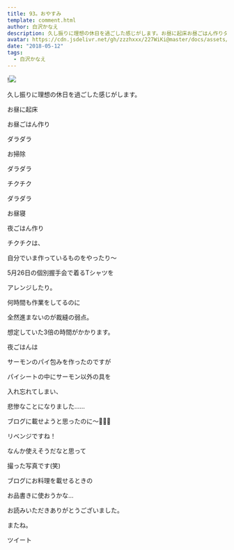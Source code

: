 ```yaml
---
title: 93。おやすみ
template: comment.html
author: 白沢かなえ
description: 久し振りに理想の休日を過ごした感じがします。お昼に起床お昼ごはん作りダラダラお掃除ダラダラチクチクダラダラお昼寝夜...
avatar: https://cdn.jsdelivr.net/gh/zzzhxxx/227WiKi@master/docs/assets/photo/avatar/kanae.jpg
date: "2018-05-12"
tags:
  - 白沢かなえ
---
```


!![](https://cdn.jsdelivr.net/gh/227WiKi/227WiKi-image@master/blog-image/kanae-2018-05-12_1.jpg)











久し振りに理想の休日を過ごした感じがします。







お昼に起床

お昼ごはん作り



ダラダラ

お掃除



ダラダラ

チクチク



ダラダラ

お昼寝



夜ごはん作り







チクチクは、

自分でいま作っているものをやったり〜



5月26日の個別握手会で着るTシャツを

アレンジしたり。







何時間も作業をしてるのに

全然進まないのが裁縫の弱点。








想定していた3倍の時間がかかります。















夜ごはんは

サーモンのパイ包みを作ったのですが



パイシートの中にサーモン以外の具を

入れ忘れてしまい、

悲惨なことになりました……








ブログに載せようと思ったのに〜🤦🏻‍♀️







リベンジですね！














なんか使えそうだなと思って

撮った写真です(笑)





ブログにお料理を載せるときの

お品書きに使おうかな…












お読みいただきありがとうございました。


またね。


ツイート




